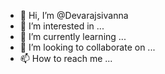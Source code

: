 - 👋 Hi, I’m @Devarajsivanna
- 👀 I’m interested in ...
- 🌱 I’m currently learning ...
- 💞️ I’m looking to collaborate on ...
- 📫 How to reach me ...

<!---
Devarajsivanna/Devarajsivanna is a ✨ special ✨ repository because its `README.md` (this file) appears on your GitHub profile.
You can click the Preview link to take a look at your changes.
--->
